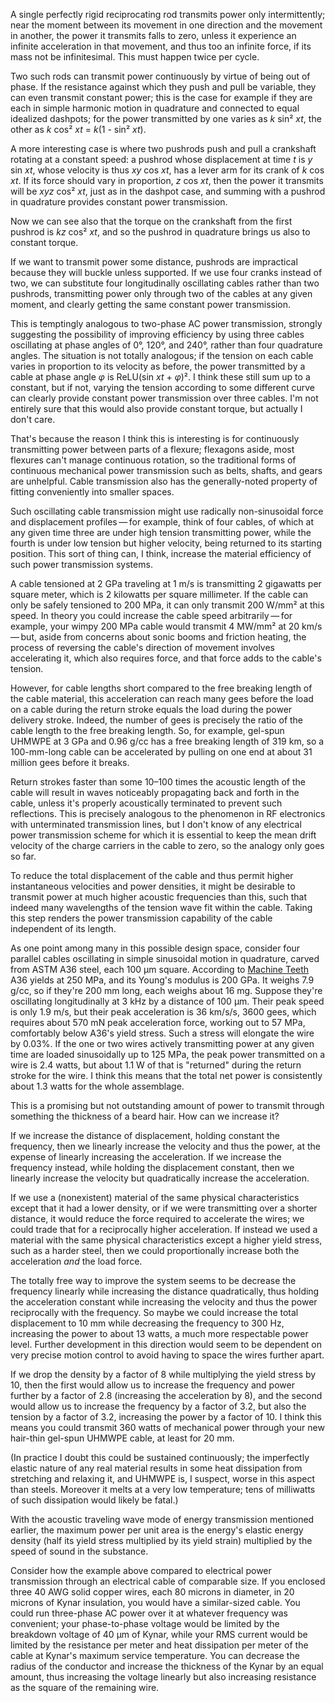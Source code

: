 A single perfectly rigid reciprocating rod transmits power only
intermittently; near the moment between its movement in one direction
and the movement in another, the power it transmits falls to zero,
unless it experience an infinite acceleration in that movement, and
thus too an infinite force, if its mass not be infinitesimal.  This
must happen twice per cycle.

Two such rods can transmit power continuously by virtue of being out
of phase.  If the resistance against which they push and pull be
variable, they can even transmit constant power; this is the case for
example if they are each in simple harmonic motion in quadrature and
connected to equal idealized dashpots; for the power transmitted by
one varies as *k* sin² *xt*, the other as *k* cos² *xt* = *k*(1 - sin²
*xt*).

A more interesting case is where two pushrods push and pull a
crankshaft rotating at a constant speed: a pushrod whose displacement
at time *t* is *y* sin *xt*, whose velocity is thus *xy* cos *xt*, has
a lever arm for its crank of *k* cos *xt*.  If its force should vary
in proportion, *z* cos *xt*, then the power it transmits will be *xyz*
cos² *xt*, just as in the dashpot case, and summing with a pushrod in
quadrature provides constant power transmission.

Now we can see also that the torque on the crankshaft from the first
pushrod is *kz* cos² *xt*, and so the pushrod in quadrature brings us
also to constant torque.

If we want to transmit power some distance, pushrods are impractical
because they will buckle unless supported.  If we use four cranks
instead of two, we can substitute four longitudinally oscillating
cables rather than two pushrods, transmitting power only through two
of the cables at any given moment, and clearly getting the same
constant power transmission.

This is temptingly analogous to two-phase AC power transmission,
strongly suggesting the possibility of improving efficiency by using
three cables oscillating at phase angles of 0°, 120°, and 240°, rather
than four quadrature angles.  The situation is not totally analogous;
if the tension on each cable varies in proportion to its velocity as
before, the power transmitted by a cable at phase angle *φ* is
ReLU(sin *xt* + *φ*)².  I think these still sum up to a constant, but
if not, varying the tension according to some different curve can
clearly provide constant power transmission over three cables.  I'm
not entirely sure that this would also provide constant torque, but
actually I don't care.

That's because the reason I think this is interesting is for
continuously transmitting power between parts of a flexure; flexagons
aside, most flexures can't manage continuous rotation, so the
traditional forms of continuous mechanical power transmission such as
belts, shafts, and gears are unhelpful.  Cable transmission also has
the generally-noted property of fitting conveniently into smaller
spaces.

Such oscillating cable transmission might use radically non-sinusoidal
force and displacement profiles — for example, think of four cables,
of which at any given time three are under high tension transmitting
power, while the fourth is under low tension but higher velocity,
being returned to its starting position.  This sort of thing can, I
think, increase the material efficiency of such power transmission
systems.

A cable tensioned at 2 GPa traveling at 1 m/s is transmitting 2
gigawatts per square meter, which is 2 kilowatts per square
millimeter.  If the cable can only be safely tensioned to 200 MPa, it
can only transmit 200 W/mm² at this speed.  In theory you could
increase the cable speed arbitrarily — for example, your wimpy 200 MPa
cable would transmit 4 MW/mm² at 20 km/s — but, aside from concerns
about sonic booms and friction heating, the process of reversing the
cable's direction of movement involves accelerating it, which also
requires force, and that force adds to the cable's tension.

However, for cable lengths short compared to the free breaking length
of the cable material, this acceleration can reach many gees before
the load on a cable during the return stroke equals the load during
the power delivery stroke.  Indeed, the number of gees is precisely
the ratio of the cable length to the free breaking length.  So, for
example, gel-spun UHMWPE at 3 GPa and 0.96 g/cc has a free breaking
length of 319 km, so a 100-mm-long cable can be accelerated by pulling
on one end at about 31 million gees before it breaks.

Return strokes faster than some 10–100 times the acoustic length of
the cable will result in waves noticeably propagating back and forth
in the cable, unless it's properly acoustically terminated to prevent
such reflections.  This is precisely analogous to the phenomenon in RF
electronics with unterminated transmission lines, but I don't know of
any electrical power transmission scheme for which it is essential to
keep the mean drift velocity of the charge carriers in the cable to
zero, so the analogy only goes so far.

To reduce the total displacement of the cable and thus permit higher
instantaneous velocities and power densities, it might be desirable to
transmit power at much higher acoustic frequencies than this, such
that indeed many wavelengths of the tension wave fit within the cable.
Taking this step renders the power transmission capability of the
cable independent of its length.

As one point among many in this possible design space, consider four
parallel cables oscillating in simple sinusoidal motion in quadrature,
carved from ASTM A36 steel, each 100 μm square.  According to [Machine
Teeth](machine-teeth.md)
A36 yields at 250 MPa, and its Young's modulus is 200 GPa.  It weighs
7.9 g/cc, so if they're 200 mm long, each weighs about 16 mg.  Suppose
they're oscillating longitudinally at 3 kHz by a distance of 100 μm.
Their peak speed is only 1.9 m/s, but their peak acceleration is
36 km/s/s, 3600 gees, which requires about 570 mN peak acceleration
force, working out to 57 MPa, comfortably below A36's yield stress.
Such a stress will elongate the wire by 0.03%.  If the one or two
wires actively transmitting power at any given time are loaded
sinusoidally up to 125 MPa, the peak power transmitted on a wire is
2.4 watts, but about 1.1 W of that is "returned" during the return
stroke for the wire.  I think this means that the total net power is
consistently about 1.3 watts for the whole assemblage.

This is a promising but not outstanding amount of power to transmit
through something the thickness of a beard hair.  How can we increase
it?

If we increase the distance of displacement, holding constant the
frequency, then we linearly increase the velocity and thus the power,
at the expense of linearly increasing the acceleration.  If we
increase the frequency instead, while holding the displacement
constant, then we linearly increase the velocity but quadratically
increase the acceleration.

If we use a (nonexistent) material of the same physical
characteristics except that it had a lower density, or if we were
transmitting over a shorter distance, it would reduce the force
required to accelerate the wires; we could trade that for a
reciprocally higher acceleration.  If instead we used a material with
the same physical characteristics except a higher yield stress, such
as a harder steel, then we could proportionally increase both the
acceleration *and* the load force.

The totally free way to improve the system seems to be decrease the
frequency linearly while increasing the distance quadratically, thus
holding the acceleration constant while increasing the velocity and
thus the power reciprocally with the frequency.  So maybe we could
increase the total displacement to 10 mm while decreasing the
frequency to 300 Hz, increasing the power to about 13 watts, a much
more respectable power level.  Further development in this direction
would seem to be dependent on very precise motion control to avoid
having to space the wires further apart.

If we drop the density by a factor of 8 while multiplying the yield
stress by 10, then the first would allow us to increase the frequency
and power further by a factor of 2.8 (increasing the acceleration by
8), and the second would allow us to increase the frequency by a
factor of 3.2, but also the tension by a factor of 3.2, increasing the
power by a factor of 10.  I think this means you could transmit 360
watts of mechanical power through your new hair-thin gel-spun UHMWPE
cable, at least for 20 mm.

(In practice I doubt this could be sustained continuously; the
imperfectly elastic nature of any real material results in some heat
dissipation from stretching and relaxing it, and UHMWPE is, I suspect,
worse in this aspect than steels.  Moreover it melts at a very low
temperature; tens of milliwatts of such dissipation would likely be
fatal.)

With the acoustic traveling wave mode of energy transmission mentioned
earlier, the maximum power per unit area is the energy's elastic
energy density (half its yield stress multiplied by its yield strain)
multiplied by the speed of sound in the substance.

Consider how the example above compared to electrical power
transmission through an electrical cable of comparable size.  If you
enclosed three 40 AWG solid copper wires, each 80 microns in diameter,
in 20 microns of Kynar insulation, you would have a similar-sized
cable. You could run three-phase AC power over it at whatever
frequency was convenient; your phase-to-phase voltage would be limited
by the breakdown voltage of 40 μm of Kynar, while your RMS current
would be limited by the resistance per meter and heat dissipation per
meter of the cable at Kynar's maximum service temperature.  You can
decrease the radius of the conductor and increase the thickness of the
Kynar by an equal amount, thus increasing the voltage linearly but
also increasing resistance as the square of the remaining wire.
